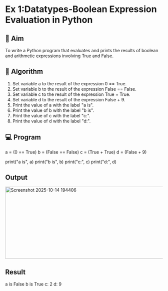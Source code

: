 # Ex 1:Datatypes-Boolean Expression Evaluation in Python

## 🎯 Aim
To write a Python program that evaluates and prints the results of boolean and arithmetic expressions involving True and False.

## 🧠 Algorithm
1. Set variable a to the result of the expression 0 == True.
2. Set variable b to the result of the expression False == False.
3. Set variable c to the result of the expression True + True.
4. Set variable d to the result of the expression False + 9.
5. Print the value of a with the label "a is".
6. Print the value of b with the label "b is".
7. Print the value of c with the label "c:".
8. Print the value of d with the label "d:".

## 💻 Program

a = (0 == True)
b = (False == False)
c = (True + True)
d = (False + 9)

print("a is", a)
print("b is", b)
print("c:", c)
print("d:", d)




## Output
<img width="804" height="230" alt="Screenshot 2025-10-14 194406" src="https://github.com/user-attachments/assets/b7e46a0b-0819-4f99-99dc-7fcb6dff8d83" />

## Result

a is False
b is True
c: 2
d: 9
